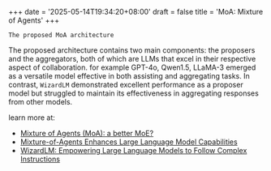 +++
date = '2025-05-14T19:34:20+08:00'
draft = false
title = 'MoA: Mixture of Agents'
+++

`The proposed MoA architecture`

The proposed architecture contains two main components: the proposers and the aggregators, both of which are LLMs that excel in their respective aspect of collaboration. for example GPT-4o, Qwen1.5, LLaMA-3 emerged as a versatile model effective in both assisting and aggregating tasks. In contrast, `WizardLM` demonstrated excellent performance as a proposer model but struggled to maintain its effectiveness in aggregating responses from other models.

learn more at:
- [Mixture of Agents (MoA): a better MoE?](https://medium.com/@abdulrahmanrihan/mixture-of-agents-moa-a-better-moe-33683151beec)
- [Mixture-of-Agents Enhances Large Language Model Capabilities](https://arxiv.org/html/2406.04692v1)
- [WizardLM: Empowering Large Language Models to Follow Complex Instructions](https://arxiv.org/pdf/2304.12244)

